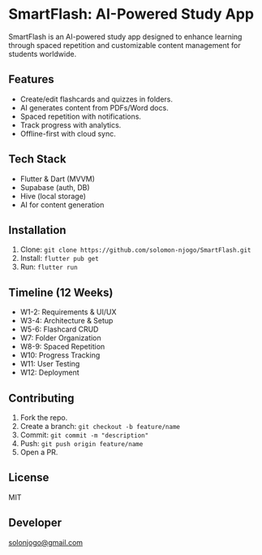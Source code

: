 # SmartFlash: AI-Powered Study App


SmartFlash is an AI-powered study app designed to enhance learning through spaced repetition and customizable content management for students worldwide.

## Features
- Create/edit flashcards and quizzes in folders.
- AI generates content from PDFs/Word docs.
- Spaced repetition with notifications.
- Track progress with analytics.
- Offline-first with cloud sync.

## Tech Stack
- Flutter & Dart (MVVM)
- Supabase (auth, DB)
- Hive (local storage)
- AI for content generation

## Installation
1. Clone: `git clone https://github.com/solomon-njogo/SmartFlash.git`
2. Install: `flutter pub get`
3. Run: `flutter run`

## Timeline (12 Weeks)
- W1-2: Requirements & UI/UX
- W3-4: Architecture & Setup
- W5-6: Flashcard CRUD
- W7: Folder Organization
- W8-9: Spaced Repetition
- W10: Progress Tracking
- W11: User Testing
- W12: Deployment


## Contributing
1. Fork the repo.
2. Create a branch: `git checkout -b feature/name`
3. Commit: `git commit -m "description"`
4. Push: `git push origin feature/name`
5. Open a PR.

## License
MIT

## Developer
[solonjogo@gmail.com](mailto:solonjogo@gmail.com)